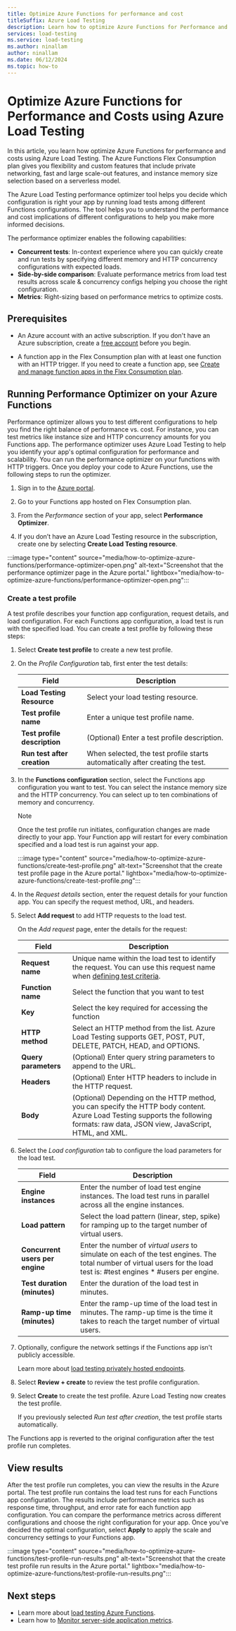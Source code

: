```yaml
---
title: Optimize Azure Functions for performance and cost
titleSuffix: Azure Load Testing
description: Learn how to optimize Azure Functions for Performance and Costs using Azure Load Testing
services: load-testing
ms.service: load-testing
ms.author: ninallam
author: ninallam
ms.date: 06/12/2024
ms.topic: how-to
---
```


# Optimize Azure Functions for Performance and Costs using Azure Load Testing

In this article, you learn how optimize Azure Functions for performance and costs using Azure Load Testing. The Azure Functions Flex Consumption plan gives you flexibility and custom features that include private networking, fast and large scale-out features, and instance memory size selection based on a serverless model.

The Azure Load Testing performance optimizer tool helps you decide which configuration is right your app by running load tests among different Functions configurations. The tool helps you to understand the performance and cost implications of different configurations to help you make more informed decisions.

The performance optimizer enables the following capabilities:

- **Concurrent tests**: In-context experience where you can quickly create and run tests by specifying different memory and HTTP concurrency configurations with expected loads.
- **Side-by-side comparison**: Evaluate performance metrics from load test results across scale & concurrency configs helping you choose the right configuration.
- **Metrics**: Right-sizing based on performance metrics to optimize costs.

## Prerequisites
* An Azure account with an active subscription. If you don't have an Azure subscription, create a [free account](https://azure.microsoft.com/free/?WT.mc_id=A261C142F) before you begin.

* A function app in the Flex Consumption plan with at least one function with an HTTP trigger. If you need to create a function app, see [Create and manage function apps in the Flex Consumption plan](./azure/azure-functions/flex-consumption-how-to.md).


## Running Performance Optimizer on your Azure Functions

Performance optimizer allows you to test different configurations to help you find the right balance of performance vs.  cost. For instance, you can test metrics like instance size and HTTP concurrency amounts for you Functions app. The performance optimizer uses Azure Load Testing to help you identify your app's optimal configuration for performance and scalability. You can run the performance optimizer on your functions with HTTP triggers. Once you deploy your code to Azure Functions, use the following steps to run the optimizer.

1. Sign in to the [Azure portal](https://portal.azure.com).

1. Go to your Functions app hosted on Flex Consumption plan.

1. From the *Performance* section of your app, select **Performance Optimizer**.

1. If you don’t have an Azure Load Testing resource in the subscription, create one by selecting **Create Load Testing resource**.

:::image type="content" source="media/how-to-optimize-azure-functions/performance-optimizer-open.png" alt-text="Screenshot that the performance optimizer page in the Azure portal." lightbox="media/how-to-optimize-azure-functions/performance-optimizer-open.png":::


### Create a test profile

A test profile describes your function app configuration, request details, and load configuration. For each Functions app configuration, a load test is run with the specified load. You can create a test profile by following these steps:

1. Select **Create test profile** to create a new test profile.

1. On the *Profile Configuration* tab, first enter the test details:

    |Field  |Description  |
    |-|-|
    | **Load Testing Resource**    | Select your load testing resource. |
    | **Test profile name**                | Enter a unique test profile name. |
    | **Test profile description**         | (Optional) Enter a test profile description. |
    | **Run test after creation**  | When selected, the test profile starts automatically after creating the test. |

1. In the **Functions configuration** section, select the Functions app configuration you want to test. You can select the instance memory size and the HTTP concurrency. You can select up to ten combinations of memory and concurrency. 

    > [!NOTE]
    > Once the test profile run initiates, configuration changes are made directly to your app. Your Function app will restart for every combination specified and a load test is run against your app.

    :::image type="content" source="media/how-to-optimize-azure-functions/create-test-profile.png" alt-text="Screenshot that the create test profile page in the Azure portal." lightbox="media/how-to-optimize-azure-functions/create-test-profile.png":::

1. In the *Request details* section, enter the request details for your function app. You can specify the request method, URL, and headers.


1. Select **Add request** to add HTTP requests to the load test.

    On the *Add request* page, enter the details for the request:

    |Field  |Description  |
    |-|-|
    | **Request name** | Unique name within the load test to identify the request. You can use this request name when [defining test criteria](./how-to-define-test-criteria.md). |
    | **Function name**          | Select the function that you want to test |
    | **Key**         | Select the key required for accessing the function |
    | **HTTP method**  | Select an HTTP method from the list. Azure Load Testing supports GET, POST, PUT, DELETE, PATCH, HEAD, and OPTIONS. |
    | **Query parameters** | (Optional) Enter query string parameters to append to the URL. |
    | **Headers**          | (Optional) Enter HTTP headers to include in the HTTP request. |
    | **Body**             | (Optional) Depending on the HTTP method, you can specify the HTTP body content. Azure Load Testing supports the following formats: raw data, JSON view, JavaScript, HTML, and XML. |

1. Select the *Load configuration* tab to configure the load parameters for the load test.

    |Field  |Description  |
    |-|-|
    | **Engine instances**            | Enter the number of load test engine instances. The load test runs in parallel across all the engine instances. |
    | **Load pattern**                | Select the load pattern (linear, step, spike) for ramping up to the target number of virtual users. |
    | **Concurrent users per engine** | Enter the number of *virtual users* to simulate on each of the test engines. The total number of virtual users for the load test is: #test engines * #users per engine. |
    | **Test duration (minutes)** | Enter the duration of the load test in minutes. |
    | **Ramp-up time (minutes)**  | Enter the ramp-up time of the load test in minutes. The ramp-up time is the time it takes to reach the target number of virtual users. |

1. Optionally, configure the network settings if the Functions app isn't publicly accessible.

    Learn more about [load testing privately hosted endpoints](./how-to-test-private-endpoint.md).


1. Select **Review + create** to review the test profile configuration.

1. Select **Create** to create the test profile. Azure Load Testing now creates the test profile.

    If you previously selected *Run test after creation*, the test profile starts automatically.

The Functions app is reverted to the original configuration after the test profile run completes.


## View results

After the test profile run completes, you can view the results in the Azure portal. The test profile run contains the load test runs for each Functions app configuration. The results include performance metrics such as response time, throughput, and error rate for each function app configuration. You can compare the performance metrics across different configurations and choose the right configuration for your app. Once you’ve decided the optimal configuration, select **Apply** to apply the scale and concurrency settings to your Functions app.

:::image type="content" source="media/how-to-optimize-azure-functions/test-profile-run-results.png" alt-text="Screenshot that the create test profile run results in the Azure portal." lightbox="media/how-to-optimize-azure-functions/test-profile-run-results.png":::

## Next steps

- Learn more about [load testing  Azure Functions](./how-to-create-load-test-function-app.md).
- Learn how to [Monitor server-side application metrics](./how-to-monitor-server-side-metrics.md).
